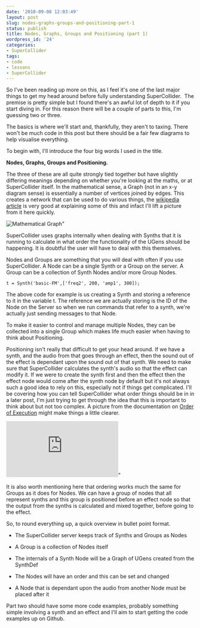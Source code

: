 ```yaml
---
date: '2010-09-08 12:03:49'
layout: post
slug: nodes-graphs-groups-and-positioning-part-1
status: publish
title: Nodes, Graphs, Groups and Positioning (part 1)
wordpress_id: '24'
categories:
- SuperCollider
tags:
- code
- lessons
- SuperCollider
---
```


So I've been reading up more on this, as I feel it's one of the last major things to get my head around before fully understanding SuperCollider.  The premise is pretty simple but I found there's an awful lot of depth to it if you start diving in. For this reason there will be a couple of parts to this, I'm guessing two or three.

The basics is where we'll start and, thankfully, they aren't to taxing. There won't be much code in this post but there should be a fair few diagrams to help visualise everything.



To begin with, I'll introduce the four big words I used in the title.

**Nodes, Graphs, Groups and Positioning.**

The three of these are all quite strongly tied together but have slightly differing meanings depending on whether you're looking at the maths, or at SuperCollider itself. In the mathematical sense, a Graph (not in an x-y diagram sense) is essentially a number of vertices joined by edges. This creates a network that can be used to do various things, the [wikipedia article](http://en.wikipedia.org/wiki/Graph_%28mathematics%29) is very good at explaining some of this and infact I'll lift a picture from it here quickly.

![Mathematical Graph](http://en.wikipedia.org/wiki/Graph_%28mathematics%29)"

SuperCollider uses graphs internally when dealing with Synths that it is running to calculate in what order the functionality of the UGens should be happening. It is doubtful the user will have to deal with this themselves.

Nodes and Groups are something that you will deal with often if you use SuperCollider. A Node can be a single Synth or a Group on the server. A Group can be a collection of Synth Nodes and/or more Group Nodes.

    
    
    t = Synth('basic-FM',['freq2', 200, 'amp1', 300]);
    


The above code for example is us creating a Synth and storing a reference to it in the variable t. The reference we are actually storing is the ID of the Node on the Server so when we run commands that refer to a synth, we're actually just sending messages to that Node.

To make it easier to control and manage multiple Nodes, they can be collected into a single Group which makes life much easier when having to think about Positioning.

Positioning isn't really that difficult to get your head around. If we have a synth, and the audio from that goes through an effect, then the sound out of the effect is dependant upon the sound out of that synth. We need to make sure that SuperCollider calculates the synth's audio so that the effect can modify it. If we were to create the synth first and then the effect then the effect node would come after the synth node by default but it's not always such a good idea to rely on this, especially not if things get complicated. I'll be covering how you can tell SuperCollider what order things should be in in a later post, I'm just trying to get through the idea that this is important to think about but not too complex. A picture from the documentation on [Order of Execution](http://supercollider.svn.sourceforge.net/viewvc/supercollider/trunk/common/build/Help/ServerArchitecture/Order-of-execution.html) might make things a little clearer.

![Order of execution diagram](http://supercollider.svn.sourceforge.net/viewvc/supercollider/trunk/common/build/Help/ServerArchitecture/Order-of-execution.html)"

It is also worth mentioning here that ordering works much the same for Groups as it does for Nodes. We can have a group of nodes that all represent synths and this group is positioned before an effect node so that the output from the synths is calculated and mixed together, before going to the effect.

So, to round everything up, a quick overview in bullet point format.



	
  * The SuperCollider server keeps track of Synths and Groups as Nodes

	
  * A Group is a collection of Nodes itself

	
  * The internals of a Synth Node will be a Graph of UGens created from the SynthDef

	
  * The Nodes will have an order and this can be set and changed

	
  * A Node that is dependant upon the audio from another Node must be placed after it


Part two should have some more code examples, probably something simple involving a synth and an effect and I'll aim to start getting the code examples up on Github.
